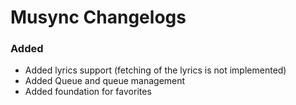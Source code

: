 # Musync Changelogs

### Added

- Added lyrics support (fetching of the lyrics is not implemented)
- Added Queue and queue management
- Added foundation for favorites
